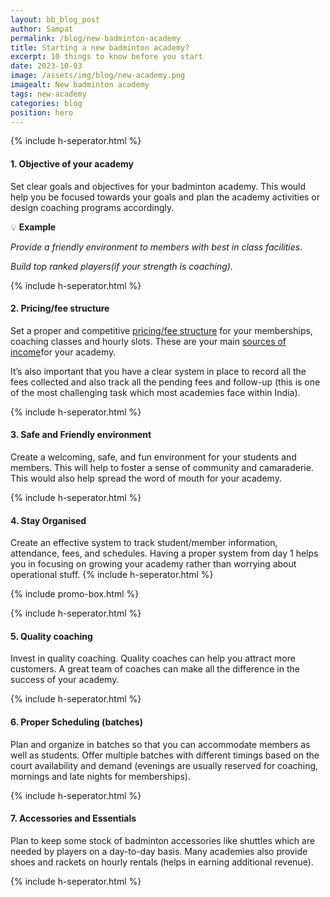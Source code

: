 ```yaml
---
layout: bb_blog_post
author: Sampat
permalink: /blog/new-badminton-academy
title: Starting a new badminton academy?
excerpt: 10 things to know before you start
date: 2023-10-03
image: /assets/img/blog/new-academy.png
imagealt: New badminton academy
tags: new-academy
categories: blog
position: hero
---
```

{% include h-seperator.html %}

#### 1. Objective of your academy
Set clear goals and objectives for your badminton academy. This would help you be focused towards your goals and plan the academy activities or design coaching programs accordingly.

:bulb: **Example**

*Provide a friendly environment to members with best in class facilities.*

*Build top ranked players(if your strength is coaching).*

{% include h-seperator.html %}

#### 2. Pricing/fee structure

Set a proper and competitive [pricing/fee structure](/blog/fee-structure-badminton-academy) for your memberships, coaching classes and hourly slots. These are your main [sources of income](/blog/badminton-sources-of-income)for your academy.

It’s also important that you have a clear system in place to record all the fees collected and also track all the pending fees and follow-up (this is one of the most challenging task which most academies face within India).

{% include h-seperator.html %}

#### 3. Safe and Friendly environment

Create a welcoming, safe, and fun environment for your students and members. This will help to foster a sense of community and camaraderie. This would also help spread the word of mouth for your academy.

{% include h-seperator.html %}

#### 4. Stay Organised

Create an effective system to track student/member information, attendance, fees, and schedules. Having a proper system from day 1 helps you in focusing on growing your academy rather than worrying about operational stuff.
{% include h-seperator.html %}

{% include promo-box.html %}

{% include h-seperator.html %}


#### 5. Quality coaching

Invest in quality coaching. Quality coaches can help you attract more customers. A great team of coaches can make all the difference in the success of your academy.

{% include h-seperator.html %}

#### 6. Proper Scheduling (batches)
Plan and organize in batches so that you can accommodate members as well as students. Offer multiple batches with different timings based on the court availability and demand (evenings are usually reserved for coaching, mornings and late nights for memberships).

{% include h-seperator.html %}

#### 7. Accessories and Essentials
Plan to keep some stock of badminton accessories like shuttles which are needed by players on a day-to-day basis. Many academies also provide shoes and rackets on hourly rentals (helps in earning additional revenue).

{% include h-seperator.html %}
